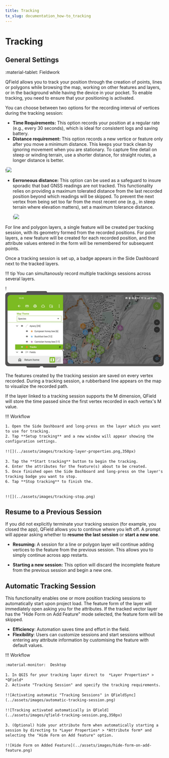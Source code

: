 ```yaml
---
title: Tracking
tx_slug: documentation_how-to_tracking
---
```


# Tracking

## General Settings
:material-tablet: Fieldwork

QField allows you to track your position through the creation of points, lines or polygons while browsing the map, working on other features and layers, or in the background while having the device in your pocket.
To enable tracking, you need to ensure that your positioning is activated.

You can choose between two options for the recording interval of vertices during the tracking session:

- **Time Requirements:** This option records your position at a regular rate (e.g., every 30 seconds), which is ideal for consistent logs and saving battery.
- **Distance requirement:** This option records a new vertice or feature only after you move a minimum distance.
This keeps your track clean by ignoring movement when you are stationary.
To capture fine detail on steep or winding terrain, use a shorter distance, for straight routes, a longer distance is better.

!![](../assets/images/tracking-settings.png,350px)

- **Eerroneous distance:** This option can be used as a safeguard to insure sporadic that bad GNSS readings are not tracked.
This functionality relies on providing a maximum tolerated distance from the last recorded position beyond which readings will be skipped.
To prevent the next vertex from being set too far from the most recent one (e.g., in steep terrain where elevation matters), set a maximum tolerance distance.

    !![](../assets/images/maximum-distance-tolerance.png,350px)

For line and polygon layers, a single feature will be created per tracking session, with its geometry formed from the recorded positions.
For point layers, a new feature will be created for each recorded position, and the attribute values entered in the form will be remembered for subsequent points.

Once a tracking session is set up, a badge appears in the Side Dashboard next to the tracked layers.

!!! tip
    You can simultanously record multiple trackings sessions across several layers.

!![](../assets/images/tracking-badge.png)

The features created by the tracking session are saved on every vertex recorded.
During a tracking session, a rubberband line appears on the map to visualize the recorded path.


If the layer linked to a tracking session supports the M dimension, QField will store the time passed since the first vertex recorded in each vertex's M value.

!!! Workflow

    1. Open the Side Dashboard and long-press on the layer which you want to use for tracking.
    2. Tap **Setup tracking** and a new window will appear showing the configuration settings.

    !![](../assets/images/tracking-layer-properties.png,350px)

    3. Tap the **Start tracking** button to begin the tracking.
    4. Enter the attributes for the feature(s) about to be created.
    5. Once finished open the Side Dashboard and long-press on the layer's tracking badge you want to stop.
    6. Tap **Stop tracking** to finish the.


    !![](../assets/images/tracking-stop.png)


## Resume to a Previous Session

If you did not explicitly terminate your tracking session (for example, you closed the app), QField allows you to continue where you left off.
A prompt will appear asking whether to **resume the last session** or **start a new one**.

- **Resuming:** A session for a line or polygon layer will continue adding vertices to the feature from the previous session.
This allows you to simply continue across app restarts.

- **Starting a new session:** This option will discard the incomplete feature from the previous session and begin a new one.





## Automatic Tracking Session

This functionality enables one or more position tracking sessions to automatically start upon project load.
The feature form of the layer will immediately open asking you for the attributes.
If the tracked vector layer has the "Hide Form on Add Feature" mode selected, the feature form will be skipped.

- **Efficiency**: Automation saves time and effort in the field.
- **Flexibility**: Users can customize sessions and start sessions without entering any attribute information by customising the feature with default values.


!!! Workflow

    :material-monitor:  Desktop

    1. In QGIS for your tracking layer direct to  *Layer Properties* > *QField*
    2. Activate "Tracking Session" and specify the tracking requirements.

    !![Activating automatic "Tracking Sessions" in QFieldSync](../assets/images/automatic-tracking-session.png)

    !![Tracking activated automatically in QField](../assets/images/qfield-tracking-session.png,350px)

    3. (Optional) hide your attribute form when automatically starting a session by directing to *Layer Properties* > *Attribute form* and selecting the "Hide Form on Add feature" option.

    !![Hide Form on Added Feature](../assets/images/hide-form-on-add-feature.png)
